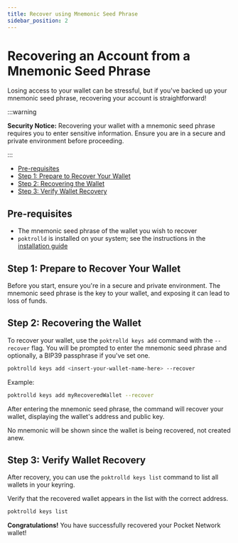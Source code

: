 ```yaml
---
title: Recover using Mnemonic Seed Phrase
sidebar_position: 2
---
```


# Recovering an Account from a Mnemonic Seed Phrase <!-- omit in toc -->

Losing access to your wallet can be stressful, but if you've backed up your mnemonic
seed phrase, recovering your account is straightforward!

:::warning

**Security Notice:** Recovering your wallet with a mnemonic seed phrase requires
you to enter sensitive information. Ensure you are in a secure and private environment
before proceeding.

:::

- [Pre-requisites](#pre-requisites)
- [Step 1: Prepare to Recover Your Wallet](#step-1-prepare-to-recover-your-wallet)
- [Step 2: Recovering the Wallet](#step-2-recovering-the-wallet)
- [Step 3: Verify Wallet Recovery](#step-3-verify-wallet-recovery)

## Pre-requisites

- The mnemonic seed phrase of the wallet you wish to recover
- `poktrolld` is installed on your system; see the instructions in the [installation guide](./install-poktrolld)

## Step 1: Prepare to Recover Your Wallet

Before you start, ensure you're in a secure and private environment.
The mnemonic seed phrase is the key to your wallet, and exposing it can lead to loss of funds.

## Step 2: Recovering the Wallet

To recover your wallet, use the `poktrolld keys add` command with the `--recover` flag.
You will be prompted to enter the mnemonic seed phrase and optionally, a BIP39 passphrase if you've set one.

```bash
poktrolld keys add <insert-your-wallet-name-here> --recover
```

Example:

```bash
poktrolld keys add myRecoveredWallet --recover
```

After entering the mnemonic seed phrase, the command will recover your wallet,
displaying the wallet's address and public key.

No mnemonic will be shown since the wallet is being recovered, not created anew.

## Step 3: Verify Wallet Recovery

After recovery, you can use the `poktrolld keys list` command to list all wallets in your keyring.

Verify that the recovered wallet appears in the list with the correct address.

```sh
poktrolld keys list
```

**Congratulations!** You have successfully recovered your Pocket Network wallet!
